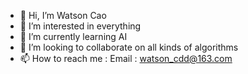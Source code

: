 - 👋 Hi, I’m Watson Cao
- 👀 I’m interested in everything
- 🌱 I’m currently learning AI
- 💞️ I’m looking to collaborate on all kinds of algorithms
- 📫 How to reach me : Email : watson_cdd@163.com

<!---
CBigBigC/CBigBigC is a ✨ special ✨ repository because its `README.md` (this file) appears on your GitHub profile.
You can click the Preview link to take a look at your changes.
--->
